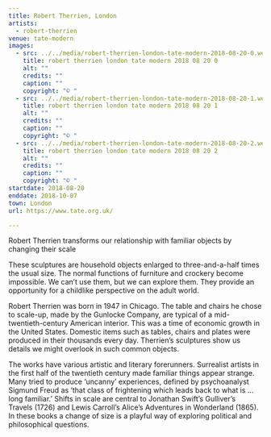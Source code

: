 ```yaml
---
title: Robert Therrien, London
artists:
  - robert-therrien
venue: tate-modern
images:
  - src: ../../media/robert-therrien-london-tate-modern-2018-08-20-0.webp
    title: robert therrien london tate modern 2018 08 20 0
    alt: ""
    credits: ""
    caption: ""
    copyright: "© "
  - src: ../../media/robert-therrien-london-tate-modern-2018-08-20-1.webp
    title: robert therrien london tate modern 2018 08 20 1
    alt: ""
    credits: ""
    caption: ""
    copyright: "© "
  - src: ../../media/robert-therrien-london-tate-modern-2018-08-20-2.webp
    title: robert therrien london tate modern 2018 08 20 2
    alt: ""
    credits: ""
    caption: ""
    copyright: "© "
startdate: 2018-08-20
enddate: 2018-10-07
town: London
url: https://www.tate.org.uk/

---
```


Robert Therrien transforms our relationship with familiar objects by changing their scale

These sculptures are household objects enlarged to three-and-a-half times the usual size. The normal functions of furniture and crockery become impossible. We can’t use them, but we can explore them. They provide an opportunity for a childlike perspective on the adult world.

Robert Therrien was born in 1947 in Chicago. The table and chairs he chose to scale-up, made by the Gunlocke Company, are typical of a mid-twentieth-century American interior. This was a time of economic growth in the United States. Domestic items such as tables, chairs and plates were produced in their thousands every day. Therrien’s sculptures show us details we might overlook in such common objects.

The works have various artistic and literary forerunners. Surrealist artists in the first half of the twentieth century made familiar things appear strange. Many tried to produce ‘uncanny’ experiences, defined by psychoanalyst Sigmund Freud as ‘that class of frightening which leads back to what is … long familiar.’ Shifts in scale are central to Jonathan Swift’s Gulliver’s Travels (1726) and Lewis Carroll’s Alice’s Adventures in Wonderland (1865). In these books a change of size is a playful way of exploring political and philosophical questions.